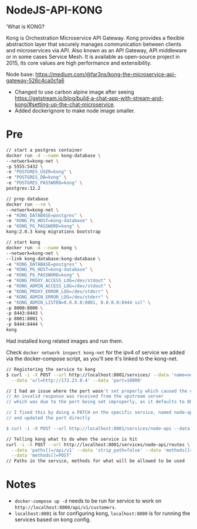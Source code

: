 # NodeJS-API-KONG

‘What is KONG?

Kong is Orchestration Microservice API Gateway. Kong provides a flexible abstraction layer that securely manages communication between clients and microservices via API. Also known as an API Gateway, API middleware or in some cases Service Mesh. It is available as open-source project in 2015, its core values are high performance and extensibility.

Node base: https://medium.com/@far3ns/kong-the-microservice-api-gateway-526c4ca0cfa6

- Changed to use carbon alpine image after seeing https://getstream.io/blog/build-a-chat-app-with-stream-and-kong/#setting-up-the-chat-microservice.
- Added dockerignore to make node image smaller.
# Pre

```bash
// start a postgres container
docker run -d --name kong-database \
--network=kong-net \
-p 5555:5432 \
-e "POSTGRES_USER=kong" \
-e "POSTGRES_DB=kong" \
-e "POSTGRES_PASSWORD=kong" \
postgres:12.2

// prep database
docker run --rm \
--network=kong-net \
-e "KONG_DATABASE=postgres" \
-e "KONG_PG_HOST=kong-database" \
-e "KONG_PG_PASSWORD=kong" \
kong:2.0.3 kong migrations bootstrap

// start kong
docker run -d --name kong \
--network=kong-net \
--link kong-database:kong-database \
-e "KONG_DATABASE=postgres" \
-e "KONG_PG_HOST=kong-database" \
-e "KONG_PG_PASSWORD=kong" \
-e "KONG_PROXY_ACCESS_LOG=/dev/stdout" \
-e "KONG_ADMIN_ACCESS_LOG=/dev/stdout" \
-e "KONG_PROXY_ERROR_LOG=/dev/stderr" \
-e "KONG_ADMIN_ERROR_LOG=/dev/stderr" \
-e "KONG_ADMIN_LISTEN=0.0.0.0:8001, 0.0.0.0:8444 ssl" \
-p 8000:8000 \
-p 8443:8443 \
-p 8001:8001 \
-p 8444:8444 \
kong
```

Had installed kong related images and run them.

Check `docker network inspect kong-net` for the ipv4 of service we added via the docker-compose script, as you'll see it's
linked to the kong-net.

```bash
// Registering the service to kong
$ curl -i -X POST --url http://localhost:8001/services/ --data 'name=node-api' \
  --data 'url=http://172.23.0.4' --data 'port=10000'

// I had an issue where the port wasn't set properly which caused the error:
// An invalid response was received from the upstream server
// which was due to the port being set improperly, as it defaults to 80.

// I fixed this by doing a PATCH on the specific service, named node-api
// and updated the port directly

$ curl -i -X POST --url http://localhost:8001/services/node-api --data 'port=10000'
```


```bash
// Telling kong what to do when the service is hit
curl -i -X POST --url http://localhost:8001/services/node-api/routes \
  --data 'paths[]=/api/v1' --data 'strip_path=false' --data 'methods[]=GET' \
  --data 'methods[]=POST'
// Paths in the service, methods for what will be allowed to be used
```

# Notes

- `docker-compose up -d` needs to be run for service to work on `http://localhost:8000/api/v1/customers`.
- `localhost:8001` is for configuring kong, `localhost:8000` is for running the services based on kong config.